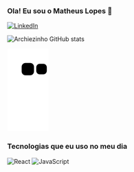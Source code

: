 ### Ola! Eu sou o Matheus Lopes 👋

[![LinkedIn](https://img.shields.io/badge/LinkedIn-0077B5?style=for-the-badge&logo=linkedin&logoColor=white)](https://www.linkedin.com/in/matheus-lopes-b95a98279/)

![Archiezinho GitHub stats](https://github-readme-stats.vercel.app/api?username=Archiezinho&show_icons=true&theme=radical)

![Snake animation](https://github.com/archiezinho/archiezinho/blob/output/github-contribution-grid-snake.svg)

### Tecnologias que eu uso no meu dia

![React](https://img.shields.io/badge/React-20232A?style=for-the-badge&logo=react&logoColor=61DAFB)
![JavaScript](https://img.shields.io/badge/JavaScript-323330?style=for-the-badge&logo=javascript&logoColor=F7DF1E)
